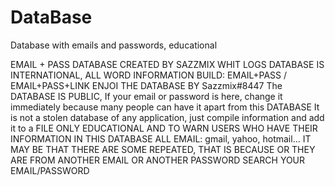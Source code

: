 # DataBase
Database with emails and passwords, educational


EMAIL + PASS DATABASE CREATED BY SAZZMIX WHIT LOGS
DATABASE IS INTERNATIONAL, ALL WORD INFORMATION
BUILD: EMAIL+PASS / EMAIL+PASS+LINK
ENJOI THE DATABASE BY Sazzmix#8447
The DATABASE IS PUBLIC, If your email or password is here, change it immediately because many people can have it apart from this DATABASE
It is not a stolen database of any application, just compile information and add it to a FILE
ONLY EDUCATIONAL AND TO WARN USERS WHO HAVE THEIR INFORMATION IN THIS DATABASE
ALL EMAIL: gmail, yahoo, hotmail...
IT MAY BE THAT THERE ARE SOME REPEATED, THAT IS BECAUSE OR THEY ARE FROM ANOTHER EMAIL OR ANOTHER PASSWORD
SEARCH YOUR EMAIL/PASSWORD
